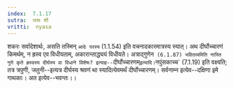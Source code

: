 ```yaml
---
index:  7.1.17
sutra:  जसः शी
vritti:  nyasa
---
```


शकरः सर्वादेशार्थः, असति तस्मिन् `आदेः परस्य` (1.1.54) इति वचनादकारमात्रस्य स्यात्। अथ दीर्घोच्चारणं किमर्थम्, न ह्रस्व एव विधीयताम्, अकारान्ताद्ध्ययं विधीयते। अत्राद्गुणेन` (6.1.87) भवितव्यमिति नास्ति गुणे कृते ह्रस्वस्य दीर्घस्य वा विधाने विशेषः? इत्याह--`दीर्घोच्चारणम्` इत्यादि। `नपुंसकाच्च` (7.1.19) इति वक्ष्यति; तत्र त्रपुणी, जतुनी--इत्यत्र दीर्घस्य श्रवणं था स्यादित्येवमर्थं दीर्घोच्चारणम्।
सर्वनाम्न इत्येव--दक्षिणा इमे गाथकाः। अत इत्येव--भवन्तः।।


